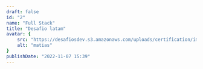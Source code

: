```yaml
---
draft: false
id: "2"
name: "Full Stack"
title: "Desafio latam"
avatar: {
    src: "https://desafiosdev.s3.amazonaws.com/uploads/certification/image/24674/aprobacion-proyectos-sename-13438.png",
    alt: "matias"
}
publishDate: "2022-11-07 15:39"
---
```

